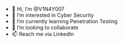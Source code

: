 - 👋 Hi, I’m @V1N4Y007
- 👀 I’m interested in Cyber Security
- 🌱 I’m currently learning Penetration Testing
- 💞️ I’m looking to collaborate
- 📫 Reach me via LinkedIn

<!---
V1N4Y007/V1N4Y007 is a ✨ special ✨ repository because its `README.md` (this file) appears on your GitHub profile.
You can click the Preview link to take a look at your changes.
--->
